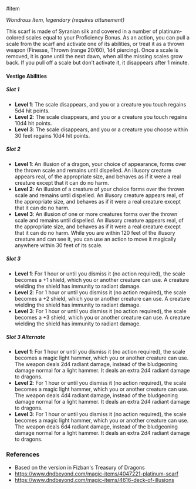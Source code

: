  #item 

_Wondrous Item, legendary (requires attunement)_

This scarf is made of Syranian silk and covered in a number of platinum-colored scales equal to your Proficiency Bonus. As an action, you can pull a scale from the scarf and activate one of its abilities, or treat it as a thrown weapon (Finesse, Thrown (range 20/60), 1d4 piercing). Once a scale is removed, it is gone until the next dawn, when all the missing scales grow back. If you pull off a scale but don’t activate it, it disappears after 1 minute.

#### Vestige Abilities

##### Slot 1
* **Level 1**: The scale disappears, and you or a creature you touch regains 5d4 hit points.
* **Level 2**: The scale disappears, and you or a creature you touch regains 10d4 hit points.
* **Level 3**: The scale disappears, and you or a creature you choose within 30 feet regains 10d4 hit points.

##### Slot 2
* **Level 1**: An illusion of a dragon, your choice of appearance, forms over the thrown scale and remains until dispelled. An illusory creature appears real, of the appropriate size, and behaves as if it were a real creature except that it can do no harm.
* **Level 2**: An illusion of a creature of your choice forms over the thrown scale and remains until dispelled. An illusory creature appears real, of the appropriate size, and behaves as if it were a real creature except that it can do no harm.
* **Level 3**: An illusion of one or more creatures forms over the thrown scale and remains until dispelled. An illusory creature appears real, of the appropriate size, and behaves as if it were a real creature except that it can do no harm. While you are within 120 feet of the illusory creature and can see it, you can use an action to move it magically anywhere within 30 feet of its scale.

##### Slot 3

* **Level 1**: For 1 hour or until you dismiss it (no action required), the scale becomes a +1 shield, which you or another creature can use. A creature wielding the shield has immunity to radiant damage.
* **Level 2**: For 1 hour or until you dismiss it (no action required), the scale becomes a +2 shield, which you or another creature can use. A creature wielding the shield has immunity to radiant damage.
* **Level 3**: For 1 hour or until you dismiss it (no action required), the scale becomes a +3 shield, which you or another creature can use. A creature wielding the shield has immunity to radiant damage.

##### Slot 3 Alternate

- **Level 1**: For 1 hour or until you dismiss it (no action required), the scale becomes a magic light hammer, which you or another creature can use. The weapon deals 2d4 radiant damage, instead of the bludgeoning damage normal for a light hammer. It deals an extra 2d4 radiant damage to dragons.
- **Level 2**: For 1 hour or until you dismiss it (no action required), the scale becomes a magic light hammer, which you or another creature can use. The weapon deals 4d4 radiant damage, instead of the bludgeoning damage normal for a light hammer. It deals an extra 2d4 radiant damage to dragons.
- **Level 3**: For 1 hour or until you dismiss it (no action required), the scale becomes a magic light hammer, which you or another creature can use. The weapon deals 6d4 radiant damage, instead of the bludgeoning damage normal for a light hammer. It deals an extra 2d4 radiant damage to dragons.

### References

* Based on the version in Fizban's Treasury of Dragons
* https://www.dndbeyond.com/magic-items/4047221-platinum-scarf
* https://www.dndbeyond.com/magic-items/4616-deck-of-illusions

